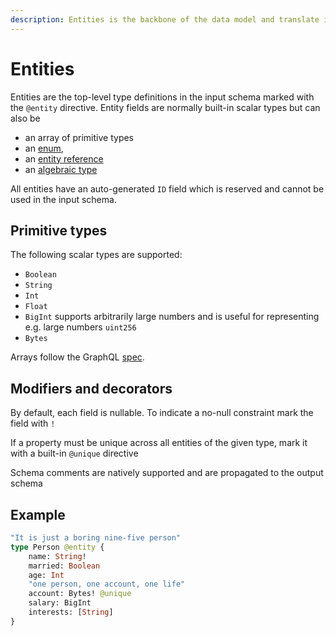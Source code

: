 ```yaml
---
description: Entities is the backbone of the data model and translate into the db schema
---
```


# Entities

Entities are the top-level type definitions in the input schema marked with the `@entity` directive. Entity fields are normally built-in scalar types but can also be

* an array of primitive types
* an [enum](enums.md),
* an [entity reference](entity-relationship.md)
* an [algebraic type ](variant-types.md)

All entities have an auto-generated `ID` field which is reserved and cannot be used in the input schema.

## Primitive types

The following scalar types are supported:

* `Boolean`
* `String`
* `Int`
* `Float`
* `BigInt` supports arbitrarily large numbers and is useful for representing e.g. large numbers `uint256`
* `Bytes`

Arrays follow the GraphQL [spec](https://spec.graphql.org/June2018/).

## Modifiers and decorators

By default, each field is nullable. To indicate a no-null constraint mark the field with `!`

If a property must be unique across all entities of the given type, mark it with a built-in `@unique` directive

Schema comments are natively supported and are propagated to the output schema

## Example

```graphql
"It is just a boring nine-five person"
type Person @entity {
    name: String!
    married: Boolean
    age: Int
    "one person, one account, one life"
    account: Bytes! @unique
    salary: BigInt
    interests: [String]
}
```

